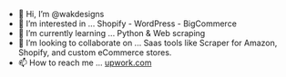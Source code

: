 - 👋 Hi, I’m @wakdesigns
- 👀 I’m interested in ... Shopify - WordPress - BigCommerce
- 🌱 I’m currently learning ... Python & Web scraping
- 💞️ I’m looking to collaborate on ... Saas tools like Scraper for Amazon, Shopify, and custom eCommerce stores.
- 📫 How to reach me ... [upwork.com](https://www.upwork.com/freelancers/shopifyva)

<!---
wakdesigns/wakdesigns is a ✨ special ✨ r
epository because its `README.md` (this file) appears on your GitHub profile.
You can click the Preview link to take a look at your changes.
--->
